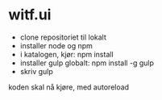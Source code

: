 witf.ui
=======
- clone repositoriet til lokalt
- installer node og npm
- i katalogen, kjør: npm install
- installer gulp globalt: npm install -g gulp
- skriv gulp

koden skal nå kjøre, med autoreload
